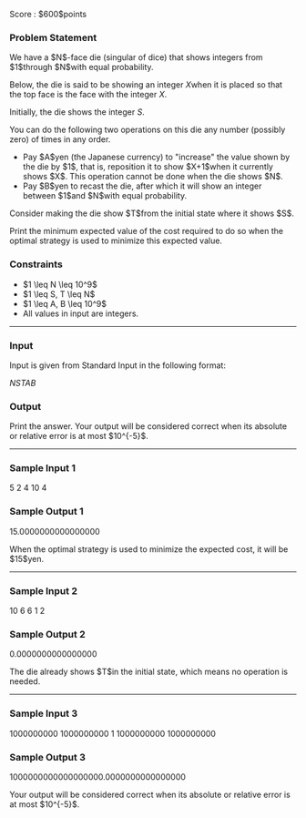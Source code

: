 
<div>

<span>

<span>

<p>
Score : $600$points
</p>

<div>

<section>

### **Problem Statement**

<p>
We have a $N$-face die (singular of dice) that shows integers from $1$through $N$with equal probability.

Below, the die is said to be showing an integer $X$when it is placed so that the top face is the face with the integer $X$.

Initially, the die shows the integer $S$.
</p>

<p>
You can do the following two operations on this die any number (possibly zero) of times in any order.
</p>

<ul>

<li>
Pay $A$yen (the Japanese currency) to "increase" the value shown by the die by $1$, that is, reposition it to show $X+1$when it currently shows $X$. This operation cannot be done when the die shows $N$.
</li>

<li>
Pay $B$yen to recast the die, after which it will show an integer between $1$and $N$with equal probability.
</li>

</ul>

<p>
Consider making the die show $T$from the initial state where it shows $S$.

Print the minimum expected value of the cost required to do so when the optimal strategy is used to minimize this expected value.
</p>

</section>

</div>

<div>

<section>

### **Constraints**

<ul>

<li>
$1 \leq N \leq 10^9$
</li>

<li>
$1 \leq S, T \leq N$
</li>

<li>
$1 \leq A, B \leq 10^9$
</li>

<li>
All values in input are integers.
</li>

</ul>

</section>

</div>

---

<div>

<div>

<section>

### **Input**

<p>
Input is given from Standard Input in the following format:
</p>

<div>

$N$$S$$T$$A$$B$
</div>

</section>

</div>

<div>

<section>

### **Output**

<p>
Print the answer.
Your output will be considered correct when its absolute or relative error is at most $10^{-5}$.
</p>

</section>

</div>

</div>

---

<div>

<section>

### **Sample Input 1**

<div>

5 2 4 10 4

</div>

</section>

</div>

<div>

<section>

### **Sample Output 1**

<div>

15.0000000000000000

</div>

<p>
When the optimal strategy is used to minimize the expected cost, it will be $15$yen.
</p>

</section>

</div>

---

<div>

<section>

### **Sample Input 2**

<div>

10 6 6 1 2

</div>

</section>

</div>

<div>

<section>

### **Sample Output 2**

<div>

0.0000000000000000

</div>

<p>
The die already shows $T$in the initial state, which means no operation is needed.
</p>

</section>

</div>

---

<div>

<section>

### **Sample Input 3**

<div>

1000000000 1000000000 1 1000000000 1000000000

</div>

</section>

</div>

<div>

<section>

### **Sample Output 3**

<div>

1000000000000000000.0000000000000000

</div>

<p>
Your output will be considered correct when its absolute or relative error is at most $10^{-5}$.
</p>

</section>

</div>

</span>

</span>

</div>
